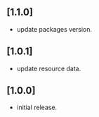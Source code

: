 ## [1.1.0]

* update packages version.

## [1.0.1]

* update resource data.

## [1.0.0]

* initial release.